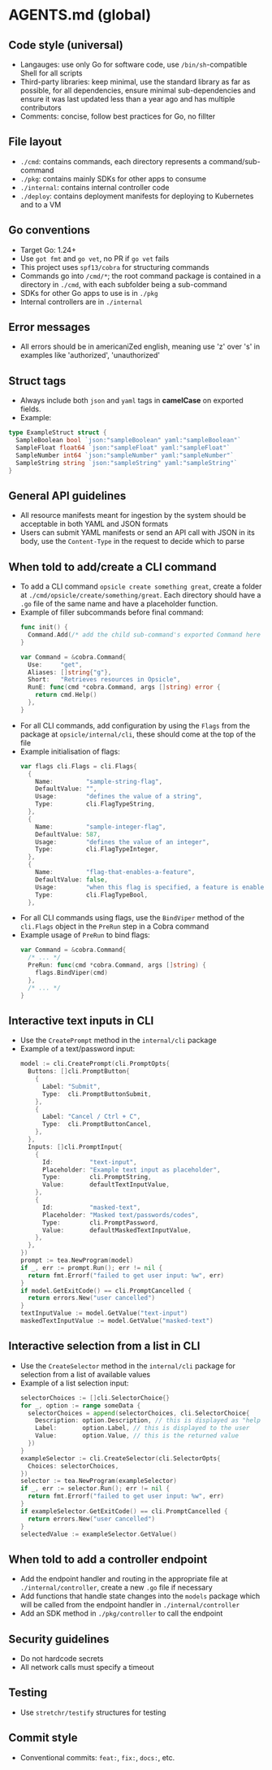# AGENTS.md (global)

## Code style (universal)
- Langauges: use only Go for software code, use `/bin/sh`-compatible Shell for all scripts
- Third-party libraries: keep minimal, use the standard library as far as possible, for all dependencies, ensure minimal sub-dependencies and ensure it was last updated less than a year ago and has multiple contributors
- Comments: concise, follow best practices for Go, no fillter

## File layout
- `./cmd`: contains commands, each directory represents a command/sub-command
- `./pkg`: contains mainly SDKs for other apps to consume
- `./internal`: contains internal controller code
- `./deploy`: contains deployment manifests for deploying to Kubernetes and to a VM

## Go conventions
- Target Go: 1.24+
- Use `got fmt` and `go vet`, no PR if `go vet` fails
- This project uses `spf13/cobra` for structuring commands
- Commands go into `/cmd/*`; the root command package is contained in a directory in `./cmd`, with each subfolder being a sub-command
- SDKs for other Go apps to use is in `./pkg`
- Internal controllers are in `./internal`

## Error messages
- All errors should be in americaniZed english, meaning use 'z' over 's' in examples like 'authorized', 'unauthorized'

## Struct tags
- Always include both `json` and `yaml` tags in **camelCase** on exported fields.
- Example:

```go
type ExampleStruct struct {
  SampleBoolean bool `json:"sampleBoolean" yaml:"sampleBoolean"`
  SampleFloat float64 `json:"sampleFloat" yaml:"sampleFloat"`
  SampleNumber int64 `json:"sampleNumber" yaml:"sampleNumber"`
  SampleString string `json:"sampleString" yaml:"sampleString"`
}
```

## General API guidelines
- All resource manifests meant for ingestion by the system should be acceptable in both YAML and JSON formats
- Users can submit YAML manifests or send an API call with JSON in its body, use the `Content-Type` in the request to decide which to parse

## When told to add/create a CLI command
- To add a CLI command `opsicle create something great`, create a folder at `./cmd/opsicle/create/something/great`. Each directory should have a `.go` file of the same name and have a placeholder function.
- Example of filler subcommands before final command:
  ```go
  func init() {
    Command.Add(/* add the child sub-command's exported Command here */)
  }

  var Command = &cobra.Command{
    Use:     "get",
    Aliases: []string{"g"},
    Short:   "Retrieves resources in Opsicle",
    RunE: func(cmd *cobra.Command, args []string) error {
      return cmd.Help()
    },
  }
  ```
- For all CLI commands, add configuration by using the `Flags` from the package at `opsicle/internal/cli`, these should come at the top of the file
- Example initialisation of flags:
  ```go
  var flags cli.Flags = cli.Flags{
    {
      Name:         "sample-string-flag",
      DefaultValue: "",
      Usage:        "defines the value of a string",
      Type:         cli.FlagTypeString,
    },
    {
      Name:         "sample-integer-flag",
      DefaultValue: 587,
      Usage:        "defines the value of an integer",
      Type:         cli.FlagTypeInteger,
    },
    {
      Name:         "flag-that-enables-a-feature",
      DefaultValue: false,
      Usage:        "when this flag is specified, a feature is enabled",
      Type:         cli.FlagTypeBool,
    },
  ```
- For all CLI commands using flags, use the `BindViper` method of the `cli.Flags` object in the `PreRun` step in a Cobra command
- Example usage of `PreRun` to bind flags:
  ```go
  var Command = &cobra.Command{
    /* ... */
    PreRun: func(cmd *cobra.Command, args []string) {
      flags.BindViper(cmd)
    },
    /* ... */
  }
  ```

## Interactive text inputs in CLI
- Use the `CreatePrompt` method in the `internal/cli` package
- Example of a text/password input:
  ```go
  model := cli.CreatePrompt(cli.PromptOpts{
    Buttons: []cli.PromptButton{
      {
        Label: "Submit",
        Type:  cli.PromptButtonSubmit,
      },
      {
        Label: "Cancel / Ctrl + C",
        Type:  cli.PromptButtonCancel,
      },
    },
    Inputs: []cli.PromptInput{
      {
        Id:          "text-input",
        Placeholder: "Example text input as placeholder",
        Type:        cli.PromptString,
        Value:       defaultTextInputValue,
      },
      {
        Id:          "masked-text",
        Placeholder: "Masked text/passwords/codes",
        Type:        cli.PromptPassword,
        Value:       defaultMaskedTextInputValue,
      },
    },
  })
  prompt := tea.NewProgram(model)
  if _, err := prompt.Run(); err != nil {
    return fmt.Errorf("failed to get user input: %w", err)
  }
  if model.GetExitCode() == cli.PromptCancelled {
    return errors.New("user cancelled")
  }
  textInputValue := model.GetValue("text-input")
  maskedTextInputValue := model.GetValue("masked-text")


  ```

## Interactive selection from a list in CLI
- Use the `CreateSelector` method in the `internal/cli` package for selection from a list of available values
- Example of a list selection input:
  ```go
  selectorChoices := []cli.SelectorChoice{}
  for _, option := range someData {
    selectorChoices = append(selectorChoices, cli.SelectorChoice{
      Description: option.Description, // this is displayed as "help text" to the user
      Label:       option.Label, // this is displayed to the user
      Value:       option.Value, // this is the returned value
    })
  }
  exampleSelector := cli.CreateSelector(cli.SelectorOpts{
    Choices: selectorChoices,
  })
  selector := tea.NewProgram(exampleSelector)
  if _, err := selector.Run(); err != nil {
    return fmt.Errorf("failed to get user input: %w", err)
  }
  if exampleSelector.GetExitCode() == cli.PromptCancelled {
    return errors.New("user cancelled")
  }
  selectedValue := exampleSelector.GetValue()
  ```

## When told to add a controller endpoint
- Add the endpoint handler and routing in the appropriate file at `./internal/controller`, create a new `.go` file if necessary
- Add functions that handle state changes into the `models` package which will be called from the endpoint handler in `./internal/controller`
- Add an SDK method in `./pkg/controller` to call the endpoint

## Security guidelines
- Do not hardcode secrets
- All network calls must specify a timeout

## Testing
- Use `stretchr/testify` structures for testing

## Commit style
- Conventional commits: `feat:`, `fix:`, `docs:`, etc.
